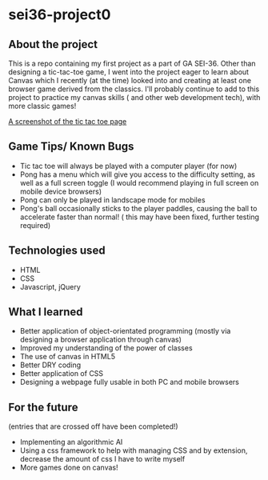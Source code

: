 # sei36-project0

## About the project
This is a repo containing my first project as a part of GA SEI-36. Other than designing a tic-tac-toe game, I went into the project eager to learn about Canvas which I recently (at the time) looked into and creating at least one browser game derived from the classics. I'll probably continue to add to this project to practice my canvas skills ( and other web development tech), with more classic games! 

[A screenshot of the tic tac toe page](https://imgur.com/QdlGQZ5 "Project 0 Tic Tac Toe")

## Game Tips/ Known Bugs
* Tic tac toe will always be played with a computer player (for now)
* Pong has a menu which will give you access to the difficulty setting, as well as a full screen toggle (I would recommend playing in full screen on mobile device browsers)
* Pong can only be played in landscape mode for mobiles
* Pong's ball occasionally sticks to the player paddles, causing the ball to accelerate faster than normal! ( this may have been fixed, further testing required)

## Technologies used
* HTML
* CSS
* Javascript, jQuery

## What I learned
* Better application of object-orientated programming (mostly via designing a browser application through canvas)
* Improved my understanding of the power of classes
* The use of canvas in HTML5
* Better DRY coding
* Better application of CSS
* Designing a webpage fully usable in both PC and mobile browsers

## For the future
(entries that are crossed off have been completed!)
* Implementing an algorithmic AI
* Using a css framework to help with managing CSS and by extension, decrease the amount of css I have to write myself
* More games done on canvas!
